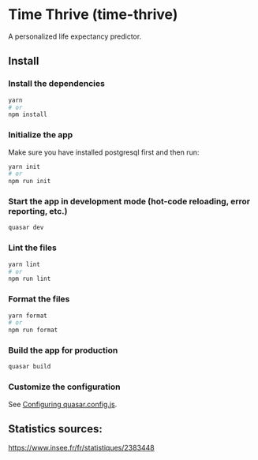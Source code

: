 # Time Thrive (time-thrive)

A personalized life expectancy predictor.

## Install

### Install the dependencies

```bash
yarn
# or
npm install
```

### Initialize the app

Make sure you have installed postgresql first and then run:

```bash
yarn init
# or
npm run init
```

### Start the app in development mode (hot-code reloading, error reporting, etc.)

```bash
quasar dev
```

### Lint the files

```bash
yarn lint
# or
npm run lint
```

### Format the files

```bash
yarn format
# or
npm run format
```

### Build the app for production

```bash
quasar build
```

### Customize the configuration

See [Configuring quasar.config.js](https://v2.quasar.dev/quasar-cli-vite/quasar-config-js).

## Statistics sources:

https://www.insee.fr/fr/statistiques/2383448
